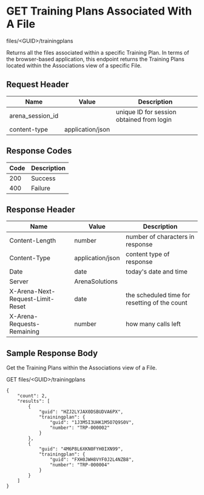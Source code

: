 # GET Training Plans Associated With A File


files/&lt;GUID&gt;/trainingplans

Returns all the files associated within a specific Training Plan. In terms of the browser\-based application, this endpoint returns the Training Plans located within the Associations view of a specific File.

## Request Header

| Name | Value | Description |
|  --- |  --- |  --- | 
| arena_session_id |   | unique ID for session obtained from login |
| content\-type | application/json |   |

## Response Codes

| Code | Description |
|  --- |  --- | 
| 200 | Success |
| 400 | Failure |

## Response Header

| Name | Value | Description |
|  --- |  --- |  --- | 
| Content\-Length | number | number of characters in response |
| Content\-Type | application/json | content type of response |
| Date | date | today's date and time |
| Server | ArenaSolutions |   |
| X\-Arena\-Next\-Request\-Limit\-Reset  | date | the scheduled time for resetting of the count |
| X\-Arena\-Requests\-Remaining  | number | how many calls left |

## Sample Response Body
Get the Training Plans within the Associations view  of  a File.



GET files/&lt;GUID&gt;/trainingplans

```
{
    "count": 2,
    "results": [
        {
            "guid": "HZJ2LYJAX0DSBUDVA6PX",
            "trainingplan": {
                "guid": "1J3M5I3UHK1M5O7Q9S0V",
                "number": "TRP-000002"
            }
        },
        {
            "guid": "4M6P8L6XKN0FYH0IXN99",
            "trainingplan": {
                "guid": "FXH0JWH8VYF0J2L4NZB8",
                "number": "TRP-000004"
            }
        }
    ]
}        
```
